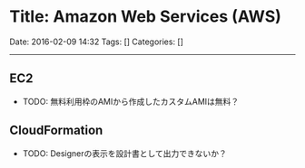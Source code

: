 # Title: Amazon Web Services (AWS)

Date: 2016-02-09 14:32
Tags: []
Categories: []

<!-- toc -->

---

## EC2

- TODO: 無料利用枠のAMIから作成したカスタムAMIは無料？

## CloudFormation

- TODO: Designerの表示を設計書として出力できないか？

